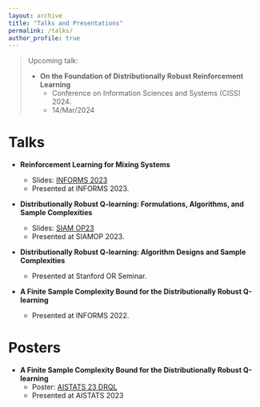 ```yaml
---
layout: archive
title: "Talks and Presentations"
permalink: /talks/
author_profile: true
---
```

>Upcoming talk:
>* **On the Foundation of Distributionally Robust Reinforcement Learning**
>   - Conference on Information Sciences and Systems (CISS) 2024.
>   - 14/Mar/2024


# Talks 
* **Reinforcement Learning for Mixing Systems**
    - Slides: [INFORMS 2023](http://Shengbo-Wang.github.io/files/slides/INFORMS2023__Mixing_MDP.pdf)
    - Presented at INFORMS 2023. 

* **Distributionally Robust Q-learning: Formulations, Algorithms, and Sample Complexities**
    - Slides: [SIAM OP23](http://Shengbo-Wang.github.io/files/slides/SIAM_OP23__DRRL.pdf)
    - Presented at SIAMOP 2023. 

* **Distributionally Robust Q-learning: Algorithm Designs and Sample Complexities**
    - Presented at Stanford OR Seminar. 

* **A Finite Sample Complexity Bound for the Distributionally Robust Q-learning**
    - Presented at INFORMS 2022.

# Posters
* **A Finite Sample Complexity Bound for the Distributionally Robust Q-learning**
    - Poster: [AISTATS 23 DRQL]( http://Shengbo-Wang.github.io/files/posters/AISTATS_2023_Poster.pdf)
    - Presented at AISTATS 2023